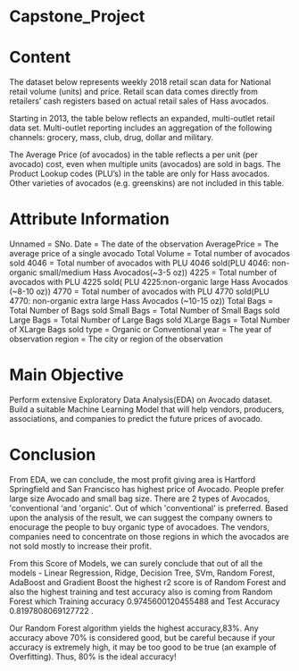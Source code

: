 # Capstone_Project
# Content
The dataset below represents weekly 2018 retail scan data for National retail volume (units) and price. Retail scan data comes directly from retailers’ cash registers based on actual retail sales of Hass avocados.

Starting in 2013, the table below reflects an expanded, multi-outlet retail data set. Multi-outlet reporting includes an aggregation of the following channels: grocery, mass, club, drug, dollar and military.

The Average Price (of avocados) in the table reflects a per unit (per avocado) cost, even when multiple units (avocados) are sold in bags. The Product Lookup codes (PLU’s) in the table are only for Hass avocados. Other varieties of avocados (e.g. greenskins) are not included in this table.

# Attribute Information
Unnamed = SNo. Date = The date of the observation AveragePrice = The average price of a single avocado Total Volume = Total number of avocados sold 4046 = Total number of avocados with PLU 4046 sold(PLU 4046: non-organic small/medium Hass Avocados(~3-5 oz)) 4225 = Total number of avocados with PLU 4225 sold( PLU 4225:non-organic large Hass Avocados (~8-10 oz)) 4770 = Total number of avocados with PLU 4770 sold(PLU 4770: non-organic extra large Hass Avocados (~10-15 oz)) Total Bags = Total Number of Bags sold Small Bags = Total Number of Small Bags sold Large Bags = Total Number of Large Bags sold XLarge Bags = Total Number of XLarge Bags sold type = Organic or Conventional year = The year of observation region = The city or region of the observation

# Main Objective
Perform extensive Exploratory Data Analysis(EDA) on Avocado dataset. Build a suitable Machine Learning Model that will help vendors, producers, associations, and companies to predict the future prices of avocado.

# Conclusion
From EDA, we can conclude, the most profit giving area is Hartford Springfield and San Francisco has highest price of Avocado. People prefer large size Avocado and small bag size. There are 2 types of Avocados, 'conventional ‘and 'organic'. Out of which 'conventional' is preferred. Based upon the analysis of the result, we can suggest the company owners to enocurage the people to buy organic type of avocadoes. The vendors, companies need to concentrate on those regions in which the avocados are not sold mostly to increase their profit.

From this Score of Models, we can surely conclude that out of all the models - Linear Regression, Ridge, Decision Tree, SVm, Random Forest, AdaBoost and Gradient Boost the highest r2 score is of Random Forest and also the highest training and test accuracy also is coming from Random Forest which Training accuracy 0.9745600120455488 and Test Accuracy 0.8197808069127722 .

Our Random Forest algorithm yields the highest accuracy,83%. Any accuracy above 70% is considered good, but be careful because if your accuracy is extremely high, it may be too good to be true (an example of Overfitting). Thus, 80% is the ideal accuracy!
